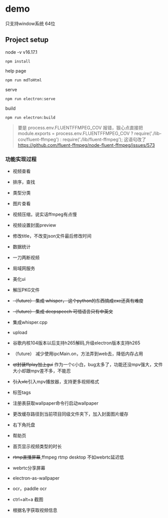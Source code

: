 # demo

只支持window系统 64位

## Project setup

node -v
v16.17.1

```
npm install
```

help page

```
npm run mdToHtml
```

serve

```
npm run electron:serve
```

build

```
npm run electron:build
```

> 要是 process.env.FLUENTFFMPEG_COV 报错，狠心点直接把
module.exports = process.env.FLUENTFFMPEG_COV ? require('./lib-cov/fluent-ffmpeg') : require('./lib/fluent-ffmpeg');
这语句改了
<https://github.com/fluent-ffmpeg/node-fluent-ffmpeg/issues/573>

### 功能实现过程 
- 视频查看

- 排序，查找

- 类型分类

- 图片查看

- 视频压缩，说实话ffmpeg有点慢

- 视频设置封面preview

- 修改title，不改变json文件最后修改时间

- 数据统计

- 一刀两断视频

- 局域网服务

- 美化ui

- 解压PKG文件

- ~~（future） 集成 whisper， 这个python的东西搞成exe还真有难度~~

- ~~（future） 集成 deepspeech 可惜语言只有中英文~~

- 集成whisper.cpp

- upload

- 谷歌内核104版本以后支持h265解码,升级electron版本支持h265

- （future） 减少使用ipcMain.on，方法弄到web去，降低内存占用

- ~~qt封装ffplay加上gui~~ 作为一个c小白，bug太多了，功能还没mpv强大，文件大小却跟mpv差不多，不能忍

- ~~引入vlc~~引入mpv播放器，支持更多视频格式

- 标签tags

- 注册表获取wallpaper命令行启动wallpaper

- 更改缓存路径到当前项目同级文件夹下，加入封面图片缓存

- 右下角托盘

- 帮助页

- 首页显示视频类型的时长

- ~~rtmp直播屏幕~~,ffmpeg rtmp desktop 不如webrtc延迟低

- webrtc分享屏幕

- electron-as-wallpaper

- ocr，paddle ocr

- ctrl+alt+a 截图

- 根据名字获取视频信息 